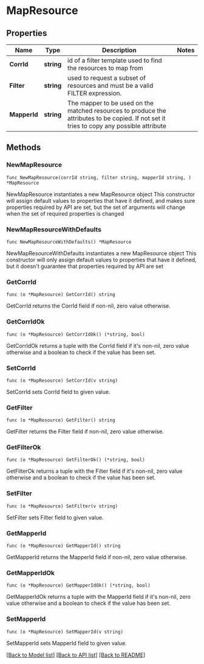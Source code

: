 # MapResource

## Properties

Name | Type | Description | Notes
------------ | ------------- | ------------- | -------------
**CorrId** | **string** | id of a filter template used to find the resources to map from | 
**Filter** | **string** | used to request a subset of resources and must be a valid FILTER expression. | 
**MapperId** | **string** | The mapper to be used on the matched resources to produce the attributes to be copied. If not set it tries to copy any possible attribute | 

## Methods

### NewMapResource

`func NewMapResource(corrId string, filter string, mapperId string, ) *MapResource`

NewMapResource instantiates a new MapResource object
This constructor will assign default values to properties that have it defined,
and makes sure properties required by API are set, but the set of arguments
will change when the set of required properties is changed

### NewMapResourceWithDefaults

`func NewMapResourceWithDefaults() *MapResource`

NewMapResourceWithDefaults instantiates a new MapResource object
This constructor will only assign default values to properties that have it defined,
but it doesn't guarantee that properties required by API are set

### GetCorrId

`func (o *MapResource) GetCorrId() string`

GetCorrId returns the CorrId field if non-nil, zero value otherwise.

### GetCorrIdOk

`func (o *MapResource) GetCorrIdOk() (*string, bool)`

GetCorrIdOk returns a tuple with the CorrId field if it's non-nil, zero value otherwise
and a boolean to check if the value has been set.

### SetCorrId

`func (o *MapResource) SetCorrId(v string)`

SetCorrId sets CorrId field to given value.


### GetFilter

`func (o *MapResource) GetFilter() string`

GetFilter returns the Filter field if non-nil, zero value otherwise.

### GetFilterOk

`func (o *MapResource) GetFilterOk() (*string, bool)`

GetFilterOk returns a tuple with the Filter field if it's non-nil, zero value otherwise
and a boolean to check if the value has been set.

### SetFilter

`func (o *MapResource) SetFilter(v string)`

SetFilter sets Filter field to given value.


### GetMapperId

`func (o *MapResource) GetMapperId() string`

GetMapperId returns the MapperId field if non-nil, zero value otherwise.

### GetMapperIdOk

`func (o *MapResource) GetMapperIdOk() (*string, bool)`

GetMapperIdOk returns a tuple with the MapperId field if it's non-nil, zero value otherwise
and a boolean to check if the value has been set.

### SetMapperId

`func (o *MapResource) SetMapperId(v string)`

SetMapperId sets MapperId field to given value.



[[Back to Model list]](../README.md#documentation-for-models) [[Back to API list]](../README.md#documentation-for-api-endpoints) [[Back to README]](../README.md)


